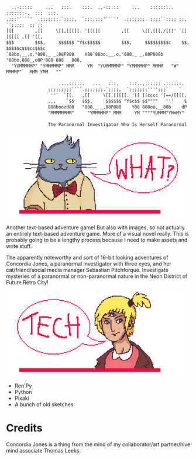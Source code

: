 ```
  .,-:::::     ...   :::.    :::.  .,-:::::     ...    :::::::.. :::::::-.  :::  :::.     
,;;;'````'  .;;;;;;;.`;;;;,  `;;;,;;;'````'  .;;;;;;;. ;;;;``;;;; ;;,   `';,;;;  ;;`;;    
[[[        ,[[     \[[,[[[[[. '[[[[[        ,[[     \[[,[[[,/[[[' `[[     [[[[[ ,[[ '[[,  
$$$        $$$,     $$$$$$ "Y$c$$$$$        $$$,     $$$$$$$$$c    $$,    $$$$$c$$$cc$$$c
`88bo,__,o,"888,_ _,88P888    Y88`88bo,__,o,"888,_ _,88P888b "88bo,888_,o8P'888 888   888,
  "YUMMMMMP" "YMMMMMP" MMM     YM  "YUMMMMMP" "YMMMMMP" MMMM   "W" MMMMP"`  MMM YMM   ""`

                    ....::::::   ...   :::.    :::..,:::::: .::::::.
                ;;;;;;;;;````.;;;;;;;.`;;;;,  `;;;;;;;'''';;;`    `
                 ''`  `[[.   ,[[     \[[,[[[[[. '[[ [[cccc '[==/[[[[,
                ,,,    `$$   $$$,     $$$$$$ "Y$c$$ $$""""   '''    $
                888boood88   "888,_ _,88P888    Y88 888oo,__88b    dP
                "MMMMMMMM"     "YMMMMMP" MMM     YM """"YUMMM"YMmMY"

                The Paranormal Investigator Who Is Herself Paranormal
```

![what](https://github.com/wemmm/concordia/blob/master/what.PNG)

Another text-based adventure game! But also with images, so not actually an entirely text-based adventure game. More of a visual novel really. This is probably going to be a lengthy process because I need to make assets and write stuff.

The apparently noteworthy and sort of 16-bit looking adventures of Concordia Jones, a paranormal investigator with three eyes, and her cat/friend/social media manager Sebastian Pitchforqué. Investigate mysteries of a paranormal or non-paranormal nature in the Neon District of Future Retro City!

![tech](https://github.com/wemmm/concordia/blob/master/tech.PNG)

* Ren'Py
* Python
* Pixaki
* A bunch of old sketches

# Credits

Concordia Jones is a thing from the mind of my collaborator/art partner/hive mind associate Thomas Leeks.
